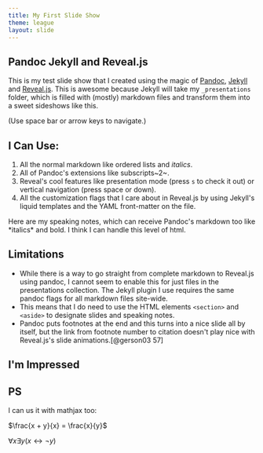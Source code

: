 ```yaml
---
title: My First Slide Show
theme: league
layout: slide
---
```


<section>

# Pandoc Jekyll and Reveal.js #

This is my test slide show that I created using the magic of [Pandoc](http://pandoc.org/), [Jekyll](https://jekyllrb.com/) and [Reveal.js](http://lab.hakim.se/reveal-js/#/).  This is awesome because Jekyll will take my `_presentations` folder, which is filled with (mostly) markdown files and transform them into a sweet sideshows like this.

(Use space bar or arrow keys to navigate.)


</section>
<section>
<section>

## I Can Use: ##

1. All the normal markdown like ordered lists and *italics*.
2. All of Pandoc's extensions like subscripts~2~.
3. Reveal's cool features like presentation mode (press `s` to
   check it out) or vertical navigation (press space or down).
4. All the customization flags that I care about in Reveal.js by
   using Jekyll's liquid templates and the YAML front-matter on the
   file.


<aside class=notes>
Here are my speaking notes, which can receive Pandoc's markdown too like *italics* and bold.  I think I can handle this level of html.
</aside>
</section>
<section>

## Limitations ##

- While there is a way to go straight from complete markdown to
  Reveal.js using pandoc, I cannot seem to enable this for just
  files in the presentations collection.  The Jekyll plugin I use
  requires the same pandoc flags for all markdown files site-wide.
- This means that I do need to use the HTML elements `<section>`
  and `<aside>` to designate slides and speaking notes.
- Pandoc puts footnotes at the end and this turns into a nice slide
  all by itself, but the link from footnote number to citation
  doesn't play nice with Reveal.js's slide animations.[@gerson03 57]


</section>
</section>
<section data-background="http://www.reactiongifs.com/wp-content/uploads/2013/08/dr-mccoy-and-captain-kirk-approve.gif">

# I'm Impressed #



</section>
</section>
<section>

## PS ##

I can us it with mathjax too:

$\frac{x + y}{x} = \frac{x}{y}$

$\forall x \exists y (x \leftrightarrow \neg y)$

</section>